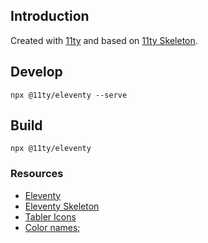 ## Introduction
Created with [11ty](https://www.11ty.dev/) and based on [11ty Skeleton](https://github.com/geotrev/eleventy-skeleton).

## Develop
``npx @11ty/eleventy --serve``

## Build
``npx @11ty/eleventy``


### Resources
- [Eleventy](https://www.11ty.dev/)
- [Eleventy Skeleton](https://github.com/geotrev/eleventy-skeleton)
- [Tabler Icons](https://tablericons.com/)
- [Color names](https://www.colorxs.com/);